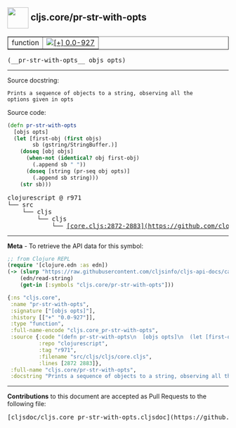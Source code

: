 ## <img width="48px" valign="middle" src="http://i.imgur.com/Hi20huC.png"> cljs.core/pr-str-with-opts

 <table border="1">
<tr>

<td>function</td>
<td><a href="https://github.com/cljsinfo/cljs-api-docs/tree/0.0-927"><img valign="middle" alt="[+] 0.0-927" src="https://img.shields.io/badge/+-0.0--927-lightgrey.svg"></a> </td>
</tr>
</table>

 <samp>
(__pr-str-with-opts__ objs opts)<br>
</samp>

---




Source docstring:

```
Prints a sequence of objects to a string, observing all the
options given in opts
```

Source code:

```clj
(defn pr-str-with-opts
  [objs opts]
  (let [first-obj (first objs)
        sb (gstring/StringBuffer.)]
    (doseq [obj objs]
      (when-not (identical? obj first-obj)
        (.append sb " "))
      (doseq [string (pr-seq obj opts)]
        (.append sb string)))
    (str sb)))
```

 <pre>
clojurescript @ r971
└── src
    └── cljs
        └── cljs
            └── <ins>[core.cljs:2872-2883](https://github.com/clojure/clojurescript/blob/r971/src/cljs/cljs/core.cljs#L2872-L2883)</ins>
</pre>


---

__Meta__ - To retrieve the API data for this symbol:

```clj
;; from Clojure REPL
(require '[clojure.edn :as edn])
(-> (slurp "https://raw.githubusercontent.com/cljsinfo/cljs-api-docs/catalog/cljs-api.edn")
    (edn/read-string)
    (get-in [:symbols "cljs.core/pr-str-with-opts"]))
```

```clj
{:ns "cljs.core",
 :name "pr-str-with-opts",
 :signature ["[objs opts]"],
 :history [["+" "0.0-927"]],
 :type "function",
 :full-name-encode "cljs.core_pr-str-with-opts",
 :source {:code "(defn pr-str-with-opts\n  [objs opts]\n  (let [first-obj (first objs)\n        sb (gstring/StringBuffer.)]\n    (doseq [obj objs]\n      (when-not (identical? obj first-obj)\n        (.append sb \" \"))\n      (doseq [string (pr-seq obj opts)]\n        (.append sb string)))\n    (str sb)))",
          :repo "clojurescript",
          :tag "r971",
          :filename "src/cljs/cljs/core.cljs",
          :lines [2872 2883]},
 :full-name "cljs.core/pr-str-with-opts",
 :docstring "Prints a sequence of objects to a string, observing all the\noptions given in opts"}

```

---

__Contributions__ to this document are accepted as Pull Requests to the following file:

 <pre>
[cljsdoc/cljs.core_pr-str-with-opts.cljsdoc](https://github.com/cljsinfo/cljs-api-docs/blob/master/cljsdoc/cljs.core_pr-str-with-opts.cljsdoc)
</pre>

